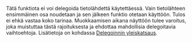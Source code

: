 
Tätä funktiota ei voi delegoida tietolähdettä käytettäessä. Vain tietolähteen ensimmäinen osa noudetaan ja sen jälkeen funktio otetaan käyttöön. Tulos ei ehkä vastaa koko tarinaa.  Muokkaamisen aikana näyttöön tulee varoitus, joka muistuttaa tästä rajoituksesta ja ehdottaa mahdollisia delegoitavia vaihtoehtoja. Lisätietoja on kohdassa [Delegoinnin yleiskatsaus](../maker/canvas-apps/delegation-overview.md).


